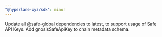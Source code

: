 ```yaml
---
"@hyperlane-xyz/sdk": minor
---
```


Update all @safe-global dependencies to latest, to support usage of Safe API Keys. Add gnosisSafeApiKey to chain metadata schema.
